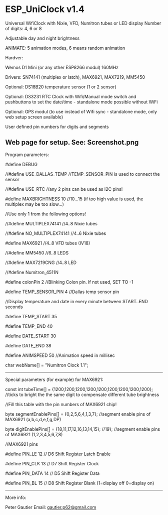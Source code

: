 # ESP_UniClock v1.4

Universal WifiClock with Nixie, VFD, Numitron tubes or LED display
Number of digits: 4, 6 or 8

Adjustable day and night brightness

ANIMATE: 5 animation modes, 6 means random animation

Hardver:

Wemos D1 Mini (or any other ESP8266 modul) 160MHz

Drivers: SN74141 (multiplex or latch), MAX6921, MAX7219, MM5450

Optional: DS18B20 temperature sensor  (1 or 2 sensor)

Optional: DS3231 RTC Clock with Wifi/Manual mode switch and pushbuttons to set the date/time - standalone mode possible without WiFi

Optional: GPS modul (to use instead of Wifi sync  - standalone mode, only web setup screen available)

User defined pin numbers for digits and segments

Web page for setup. See: Screenshot.png
-----------------------------------------------------------------------------------------------------
Program parameters:

#define DEBUG

//#define USE_DALLAS_TEMP   //TEMP_SENSOR_PIN is used to connect the sensor

//#define USE_RTC           //any 2 pins can be used as I2C pins!  

#define MAXBRIGHTNESS 10  //10...15    (if too high value is used, the multiplex may be too slow...)

//Use only 1 from the following options!

//#define MULTIPLEX74141    //4..8 Nixie tubes

//#define NO_MULTIPLEX74141 //4..6 Nixie tubes

#define MAX6921           //4..8 VFD tubes   (IV18)

//#define MM5450            //6..8 LEDS

//#define MAX7219CNG        //4..8 LED 

//#define Numitron_4511N

#define colonPin 2        //Blinking Colon pin.  If not used, SET TO -1

#define TEMP_SENSOR_PIN 4  //Dallas temp sensor pin

//Display temperature and date in every minute between START..END seconds

#define TEMP_START  35

#define TEMP_END    40

#define DATE_START  30

#define DATE_END    38

#define ANIMSPEED   50  //Animation speed in millisec 

char webName[] = "Numitron Clock 1.1";

--------------------------------------------------------------------------------------------------------

Special parameters (for example) for MAX6921:

const int tubeTime[] = {1200,1200,1200,1200,1200,1200,1200,1200,1200};      //ticks to bright the the same digit to compensate different tube brightness

//Fill this table with the pin numbers of MAX6921 chip!   

byte segmentEnablePins[] =  {0,2,5,6,4,1,3,7};   //segment enable pins of MAX6921 (a,b,c,d,e,f,g,DP)

byte digitEnablePins[] = {18,11,17,12,16,13,14,15}; //19};  //segment enable pins of MAX6921 (1,2,3,4,5,6,7,8)  

//MAX6921 pins

#define PIN_LE    12  // D6 Shift Register Latch Enable

#define PIN_CLK   13  // D7 Shift Register Clock

#define PIN_DATA  14  // D5 Shift Register Data

#define PIN_BL    15  // D8 Shift Register Blank (1=display off     0=display on)

--------------------------------------------------------------------------------------------------------

More info:

Peter Gautier
 Email: gautier.p62@gmail.com